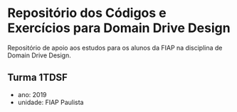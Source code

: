 # Repositório dos Códigos e Exercícios para Domain Drive Design
Repositório de apoio aos estudos para os alunos da FIAP na disciplina de Domain Drive Design.
## Turma 1TDSF
- ano: 2019
- unidade: FIAP Paulista
